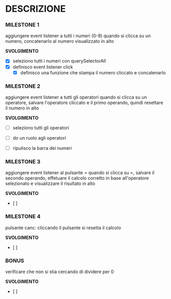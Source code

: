 # DESCRIZIONE

### **MILESTONE 1**
aggiungere event listener a tutti i numeri (0-9)
quando si clicca su un numero, concatenarlo al numero visualizzato in alto

**SVOLGIMENTO**
- [x] seleziono tutti i numeri con querySelectorAll
- [x] definisco event listener click
    - [x] definisco una funzione che stampa il numero cliccato e concatenarlo

### **MILESTONE 2**
aggiungere event listener a tutti gli operatori
quando si clicca su un operatore, salvare l'operatore cliccato e il primo operando, quindi resettare il numero in alto

**SVOLGIMENTO**
- [ ] seleziono tutti gli operatori
- [ ] do un ruolo agli operatori
- [ ] ripulisco la barra dei numeri


### **MILESTONE 3**
aggiungere event listener al pulsante =
quando si clicca su =, salvare il secondo operando, effetuare il calcolo corretto in base all'operatore selezionato e visualizzare il risultato in alto

**SVOLGIMENTO**
- [ ] 


### **MILESTONE 4**
pulsante canc: cliccando il pulsante si resetta il calcolo

**SVOLGIMENTO**
- [ ] 


### **BONUS**
verificare che non si stia cercando di dividere per 0

**SVOLGIMENTO**
- [ ] 
